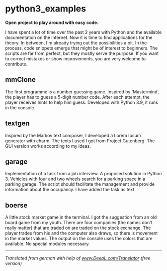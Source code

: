 # python3_examples

**Open project to play around with easy code.**

I have spent a lot of time over the past 2 years with Python and the available documentation on the internet.
Now it is time to find applications for the theory.
In between, I'm already trying out the possibilities a bit. In the process, code snippets emerge that might be of interest to beginners.
The scripts are far from perfect, but they mostly serve the purpose. 
If you want to correct mistakes or show improvements, you are very welcome to contribute.

## mmClone
The first programme is a number guessing game. Inspired by 'Mastermind', the player has to guess a 5-digit number code. After each attempt, the player receives hints to help him guess. Developed with Python 3.9, it runs in the console. 

## textgen
Inspired by the Markov text composer, I developed a Lorem Ipsum generator with charm.
The texts I used I got from Project Gutenberg. The GUI version works according to my ideas. 

## garage
Implementation of a task from a job interview. A proposed solution in Python 3.
Vehicles with four and two wheels search for a parking space in a parking garage. The script should facilitate the management and provide information about the occupancy. I have added the task as text.

## boerse
A little stock market game in the terminal. I got the suggestion from an old board game from my youth.
There are four companies (the names don't really matter) that are traded on are traded on the stock exchange. The player trades from his
and the computer also draws, so there is movement in the market values.
The output on the console uses the colors that are available. No special modules necessary.

---


_Translated from german with help of www.DeepL.com/Translator (free version)_
